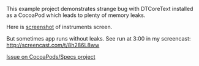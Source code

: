 This example project demonstrates strange bug with DTCoreText installed as a CocoaPod which leads to plenty of memory leaks.

Here is [screenshot](http://content.screencast.com/users/yas375/folders/Jing/media/326cd214-ff4c-41e2-8d5f-a9f6adc8a316/00000277.png) of instruments screen.

But sometimes app runs without leaks. See run at 3:00 in my screencast: http://screencast.com/t/8h286L8ww

[Issue on CocoaPods/Specs project](https://github.com/CocoaPods/Specs/issues/90)
